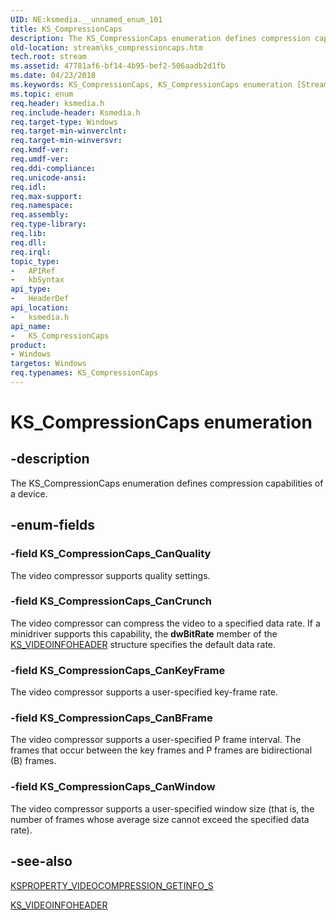 ```yaml
---
UID: NE:ksmedia.__unnamed_enum_101
title: KS_CompressionCaps
description: The KS_CompressionCaps enumeration defines compression capabilities of a device.
old-location: stream\ks_compressioncaps.htm
tech.root: stream
ms.assetid: 47781af6-bf14-4b95-bef2-506aadb2d1fb
ms.date: 04/23/2018
ms.keywords: KS_CompressionCaps, KS_CompressionCaps enumeration [Streaming Media Devices], KS_CompressionCaps_CanBFrame, KS_CompressionCaps_CanCrunch, KS_CompressionCaps_CanKeyFrame, KS_CompressionCaps_CanQuality, KS_CompressionCaps_CanWindow, ksmedia/KS_CompressionCaps, ksmedia/KS_CompressionCaps_CanBFrame, ksmedia/KS_CompressionCaps_CanCrunch, ksmedia/KS_CompressionCaps_CanKeyFrame, ksmedia/KS_CompressionCaps_CanQuality, ksmedia/KS_CompressionCaps_CanWindow, stream.ks_compressioncaps, vidcapstruct_77c66492-8105-4cf2-a303-7819d83adbb4.xml
ms.topic: enum
req.header: ksmedia.h
req.include-header: Ksmedia.h
req.target-type: Windows
req.target-min-winverclnt: 
req.target-min-winversvr: 
req.kmdf-ver: 
req.umdf-ver: 
req.ddi-compliance: 
req.unicode-ansi: 
req.idl: 
req.max-support: 
req.namespace: 
req.assembly: 
req.type-library: 
req.lib: 
req.dll: 
req.irql: 
topic_type:
-	APIRef
-	kbSyntax
api_type:
-	HeaderDef
api_location:
-	ksmedia.h
api_name:
-	KS_CompressionCaps
product:
- Windows
targetos: Windows
req.typenames: KS_CompressionCaps
---
```


# KS_CompressionCaps enumeration


## -description


The KS_CompressionCaps enumeration defines compression capabilities of a device.


## -enum-fields




### -field KS_CompressionCaps_CanQuality

The video compressor supports quality settings.


### -field KS_CompressionCaps_CanCrunch

The video compressor can compress the video to a specified data rate. If a minidriver supports this capability, the <b>dwBitRate</b> member of the <a href="https://msdn.microsoft.com/library/windows/hardware/ff567700">KS_VIDEOINFOHEADER</a> structure specifies the default data rate.


### -field KS_CompressionCaps_CanKeyFrame

The video compressor supports a user-specified key-frame rate.


### -field KS_CompressionCaps_CanBFrame

The video compressor supports a user-specified P frame interval. The frames that occur between the key frames and P frames are bidirectional (B) frames.


### -field KS_CompressionCaps_CanWindow

The video compressor supports a user-specified window size (that is, the number of frames whose average size cannot exceed the specified data rate).


## -see-also




<a href="https://msdn.microsoft.com/library/windows/hardware/ff565979">KSPROPERTY_VIDEOCOMPRESSION_GETINFO_S</a>



<a href="https://msdn.microsoft.com/library/windows/hardware/ff567700">KS_VIDEOINFOHEADER</a>
 

 

